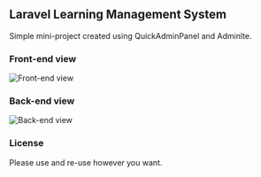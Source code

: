 ## Laravel Learning Management System

Simple mini-project created using QuickAdminPanel and Adminlte.


### Front-end view

![Front-end view](https://www.dropbox.com/home/Photos/Sample%20Album?preview=6front+view.png)

### Back-end view


![Back-end view](https://www.dropbox.com/s/8bt9cxbr2yktuzi/backend.png)

### License

Please use and re-use however you want.
